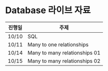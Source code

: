 # Database 라이브 자료

| 진행일 | 주제                     |
| ------ | ------------------------ |
| 10/10  | SQL   |
| 10/11  | Many to one relationships          |
| 10/14  | Many to many relationships 01              |
| 10/15  | Many to many relationships 02              |
